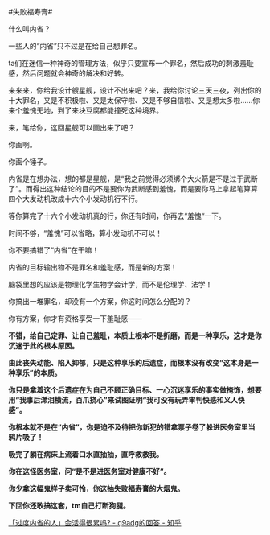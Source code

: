
#失败福寿膏#

什么叫内省？

一些人的“内省”只不过是在给自己想罪名。

ta们在迷信一种神奇的管理方法，似乎只要宣布一个罪名，然后成功的刺激羞耻感，然后问题就会神奇的解决和好转。

来来来，你给我设计艘星舰，设计不出来吧？来，我给你讨论三天三夜，列出你的十大罪名，又是不积极啦、又是太保守啦、又是不够自信啦、又是想太多啦……你来个羞愧无地，到了来块豆腐都能撞死这种境界。

来，笔给你，这回星舰可以画出来了吧？

你画啊。

你画个锤子。

内省是在想办法，想的都是星舰，是“我之前觉得必须绑个大火箭是不是过于武断了”。而得出这种结论的目的不是要你为武断感到羞愧，而是要你马上拿起笔算算四个大发动机改成十六个小发动机行不行。

等你算完了十六个小发动机真的行，你还有时间，你再去“羞愧“一下。

时间不够，“羞愧”可以省略，算小发动机不可以！

你不要搞错了“内省”在干嘛！

内省的目标输出物不是罪名和羞耻感，而是新的方案！

脑袋里想的应该是物理化学生物学会计学，而不是伦理学、法学！

你搞出一堆罪名，却没有一个方案，你这时间怎么分配的？

你有方案，你才有资格享受一下羞耻感——

**不错，给自己定罪、让自己羞耻，本质上根本不是折磨，而是一种享乐，这才是你沉迷于此的根本原因。**

**由此丧失动能、陷入抑郁，只是这种享乐的后遗症，而根本没有改变“这本身是一种享乐”的本质。**

**你只是拿着这个后遗症在为自己不顾正确目标、一心沉迷享乐的事实做掩饰，想要用“我事后涕泪横流，百爪挠心”来试图证明“我可没有玩弄审判快感和义人快感”。**

**你根本就不是在“内省”，你是迫不及待把你新犯的错拿票子卷了躲进医务室里当鸦片吸了！**

**吸完了躺在病床上流着口水直抽抽，直呼救救我。**

**你在这怪医务室，问“是不是进医务室对健康不好”。**

**你少拿这幅鬼样子卖可怜，你这抽失败福寿膏的大烟鬼。**

**下回你还敢搞这套，tm自己打断狗腿。**

[「过度内省的人」会活得很累吗? - q9adg的回答 - 知乎](https://www.zhihu.com/question/646969841/answer/3633026221)
